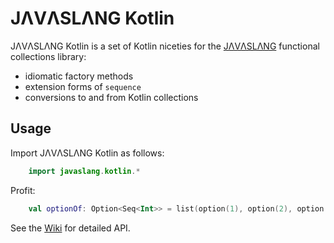 # JΛVΛSLΛNG Kotlin

JΛVΛSLΛNG Kotlin is a set of Kotlin niceties for the [JΛVΛSLΛNG](javaslang.io) functional collections library:
- idiomatic factory methods
- extension forms of `sequence`
- conversions to and from Kotlin collections

## Usage
Import JΛVΛSLΛNG Kotlin as follows:
```kotlin
    import javaslang.kotlin.*
```
Profit:
```kotlin
    val optionOf: Option<Seq<Int>> = list(option(1), option(2), option(null)).sequence()
```
See the [Wiki](https://github.com/javaslang/javaslang-kotlin/wiki) for detailed API.
